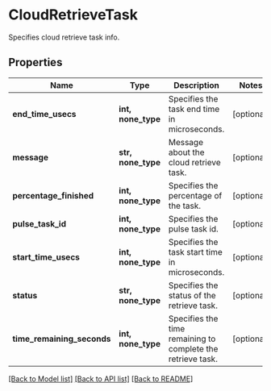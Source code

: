 # CloudRetrieveTask

Specifies cloud retrieve task info.

## Properties
Name | Type | Description | Notes
------------ | ------------- | ------------- | -------------
**end_time_usecs** | **int, none_type** | Specifies the task end time in microseconds. | [optional] 
**message** | **str, none_type** | Message about the cloud retrieve task. | [optional] 
**percentage_finished** | **int, none_type** | Specifies the percentage of the task. | [optional] 
**pulse_task_id** | **int, none_type** | Specifies the pulse task id. | [optional] 
**start_time_usecs** | **int, none_type** | Specifies the task start time in microseconds. | [optional] 
**status** | **str, none_type** | Specifies the status of the retrieve task. | [optional] 
**time_remaining_seconds** | **int, none_type** | Specifies the time remaining to complete the retrieve task. | [optional] 

[[Back to Model list]](../README.md#documentation-for-models) [[Back to API list]](../README.md#documentation-for-api-endpoints) [[Back to README]](../README.md)


